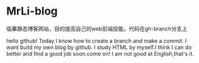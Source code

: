 # MrLi-blog
临摹静态博客网站，目的提高自己的web前端技能。代码在gh-branch分支上      

hello github!
Today I know how to create a branch and make a commit.
I want build my own blog by github.
I study HTML by myself.I think I can do better and find a good job soon.come on!
I am not good at English,that's it.
